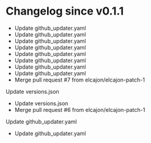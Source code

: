 # Changelog since v0.1.1
- Update github_updater.yaml 
- Update github_updater.yaml 
- Update github_updater.yaml 
- Update github_updater.yaml 
- Update github_updater.yaml 
- Update github_updater.yaml 
- Update github_updater.yaml 
- Update github_updater.yaml 
- Merge pull request #7 from elcajon/elcajon-patch-1

Update versions.json 
- Update versions.json 
- Merge pull request #6 from elcajon/elcajon-patch-1

Update github_updater.yaml 
- Update github_updater.yaml 
